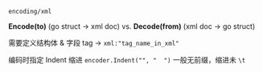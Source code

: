 `encoding/xml` 

**Encode(to)** (go struct → xml doc) vs. **Decode(from)** (xml doc → go struct)

需要定义结构体 & 字段 tag → `xml:"tag_name_in_xml"`

编码时指定 Indent 缩进 `encoder.Indent("", "  ")` 一般无前缀，缩进未 `\t`